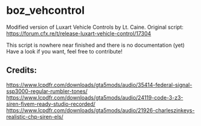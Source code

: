 # boz_vehcontrol
Modified version of Luxart Vehicle Controls by Lt. Caine.
Original script: https://forum.cfx.re/t/release-luxart-vehicle-control/17304

This script is nowhere near finished and there is no documentation (yet)
Have a look if you want, feel free to contribute!

## Credits: 
https://www.lcpdfr.com/downloads/gta5mods/audio/35414-federal-signal-ssp3000-regular-rumbler-tones/
https://www.lcpdfr.com/downloads/gta5mods/audio/24119-code-3-z3-siren-fivem-ready-studio-recorded/
https://www.lcpdfr.com/downloads/gta5mods/audio/21926-charleszinkeys-realistic-chp-siren-els/
